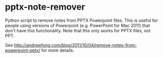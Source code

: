 pptx-note-remover
=================

Python script to remove notes from PPTX Powerpoint files. This is useful for people using versions of Powerpoint (e.g. PowerPoint for Mac 2011) that don't have this functionality. Note that this only works for PPTX files, not PPT.

See http://andrewfong.com/blog/2011/10/04/remove-notes-from-powerpoint-pptx/ for more details.
